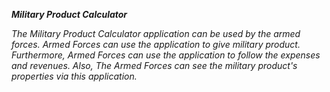 ***Military Product Calculator***

*The Military Product Calculator application can be used by the armed forces.*
*Armed Forces can use the application to give military product.*
*Furthermore, Armed Forces can use the application to follow the expenses and revenues.*
*Also, The Armed Forces can see the military product's properties via this application.*
